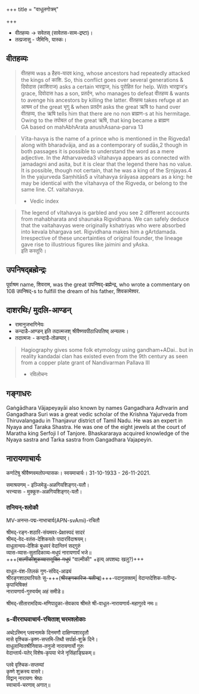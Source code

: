 +++
title = "वाधूलगोत्रम्"

+++
- वीतहव्यः → सवेतस् (सावेतस-साम-द्रष्टा)।
- तत्प्रजासु - जैमिनिः, यास्कः।  

## वीतहव्यः
> वीतहव्य was a हैहय-यादव king, whose ancestors had repeatedly attacked the kings of काशि. So, this conflict goes over several generations & दिवोदास (काशिराज) asks a certain भारद्वाज, his पुरोहित for help. With भारद्वाज’s grace, दिवोदास has a son, प्रतर्दन, who manages to defeat वीतहव्य & wants to avenge his ancestors by killing the latter. वीतहव्य takes refuge at an आश्रम of the great भृगु & when प्रतर्दन asks the great ऋषि to hand over वीतहव्य, the ऋषि tells him that there are no non ब्राह्मण-s at his hermitage. Owing to the तपोबल of the great ऋषि, that king became a ब्राह्मण  
> GA based on mahAbhArata anushAsana-parva 13

> Vīta-havya is the name of a prince who is mentioned in the Rigveda1 along with bharadvāja, and as a contemporary of sudās,2 though in both passages it is possible to understand the word as a mere adjective. In the Atharvaveda3 vītahavya appears as connected with jamadagni and asita, but it is clear that the legend there has no value. It is possible, though not certain, that he was a king of the Sṛṇjayas.4 In the yajurveda Saṃhitās5 a vītahavya śrāyasa appears as a king: he may be identical with the vītahavya of the Rigveda, or belong to the same line. Cf. vaitahavya.
> 
> - Vedic index

> The legend of vItahavya is garbled and you see 2 different accounts from mahabharata and shaunaka Rigvidhana. We can safely deduce that the vaitahavyas were originally kshatriyas who were absorbed into kevala bhargava set. Rigvidhana makes him a gArtdamada. Irrespective of these uncertainties of original founder, the lineage gave rise to illustrious figures like jaimini and yAska.  
> इति कस्तूरिः। 

## उपनिषद्ब्रह्मेन्द्रः
पूर्वाश्रम name, शिवराम, was the great उपनिषद्-ब्रह्मेन्द्र, who wrote a commentary on 108 उपनिषद्-s to fulfill the dream of his father, शिवकामेश्वर.

## दाशरथिः/ मुदलि-आण्डन्
- रामानुजभागिनेयः
- कन्दाडै-आण्डन् इति तदात्मजश् श्रीवैष्णवपीठाधिपतिष्व् अन्यतमः। 
- तदात्मजः - कन्दाडै-तोळप्पार्।  

> Hagiography gives some folk etymology using gandham+ADai.. but in reality kandadai clan has existed even from the 9th century as seen from a copper plate grant of Nandivarman Pallava III  
> - रविलोचनः

## गङ्गाधरः
Gaṅgādhara Vājapeyayāi also known by names Gangadhara Adhvarin and Gangadhara Suri was a great vedic scholar of the Krishna Yajurveda from Thiruvalangadu in Thanjavur district of Tamil Nadu. He was an expert in Nyaya and Taraka Shastra. He was one of the eight jewels at the court of Maratha king Serfoji I of Tanjore. Bhaskararaya acquired knowledge of the Nyaya sastra and Tarka sastra from Gangadhara Vajapeyin.

## नारायणाचार्यः
कर्णाटेषु श्रीवैष्णवमतोपन्यासकः। स्वयमाचार्यः। 31-10-1933 - 26-11-2021.

समाश्रयणम् - इञ्जिमेडु-अळगियशिङ्गर्-यतौ।  
भरन्यासः - मुक्कूरु-अळगियशिङ्गर्-यतौ।

### तनियन्-श्लोकौ
MV-अनन्त-पद्म-नाभाचार्य(APN-svAmi)-रचितौ

श्रीमद्-रङ्ग-शठारि-संयमवर-प्रेक्षास्पदं सादरं  
श्रीमद्-वेद-वतंस-देशिकयतेः पादारविंदाश्रयम्।  
वाधूलान्वय-देशिकं बुधवरं वेदान्तिनं सद्गुरुं  
व्यास-व्यास-सुतादिकाव्य-मधुपं नारायणार्यं भजे॥  
+++(~~वाल्मीकीशुकव्याससूक्ति-मधुपं~~ "वाल्मीकी" +इत्य् अपशब्दः खलु?)+++

वाधूल-वंश-तिलकं गुण-संविद्-आढ्यं  
श्रीरङ्गशाठ्यारियतेः सु-+++(~~श्रीरङ्गकारिज-यतीन्द्र~~)+++-पदानुसक्तम्|
वेदान्तदेशिक-यतीन्द्र-कृपाभिषिक्तं  
नारायणार्य-गुरुवर्यम् अहं समीडे॥

श्रीमद्-सीतारामदिव्य-मणिपादुका-सेवकाय श्रीमते श्री-वाधूल-नारायणार्य-महागुरवे नमः॥

### s-वीरराघवाचार्य-रचिताश् चरमश्लोकाः

अब्देऽस्मिन् प्लवनामके दिनमणौ दाक्षिण्यशारदृतौ  
मासे वृश्चिक-कृष्ण-सप्तमि-तिथौ सर्पार्क्ष-शुक्रे दिने।  
वाधूलान्वितश्रीनिवास-तनुजो नारायणार्यो गुरुः  
वेदान्तार्य-यतेर् विशेष-कृपया भेजे नृसिंहाङ्घ्रिकम्॥  

प्लवे वृश्चिक-सप्तम्यां  
कृष्णे शुक्रस्य वासरे।  
विद्वान् नारायणः श्रेष्ठः  
स्वाचार्य-चरणाव् अगात्॥
